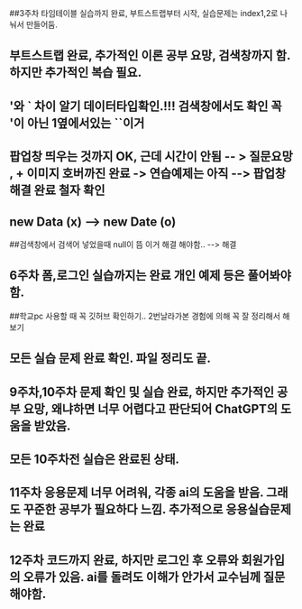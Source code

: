 ##3주차 타임테이블 실습까지 완료, 부트스트랩부터 시작, 실습문제는 index1,2로 나눠서 만들어둠.
## 부트스트랩 완료, 추가적인 이론 공부 요망, 검색창까지 함. 하지만 추가적인 복습 필요.
## '와 ` 차이 알기 데이터타입확인.!!! 검색창에서도 확인 꼭 '이 아닌 1옆에서있는 ``이거
## 팝업창 띄우는 것까지 OK, 근데 시간이 안됨 -- > 질문요망 , + 이미지 호버까진 완료 -> 연습예제는 아직 --> 팝업창 해결 완료 철자 확인
## new Data (x) --> new Date (o)
##검색창에서 검색어 넣었을때 null이 뜸 이거 해결 해야함..  --> 해결
## 6주차 폼,로그인 실습까지는 완료 개인 예제 등은 풀어봐야함.
##학교pc 사용할 때 꼭 깃허브 확인하기.. 2번날라가본 경험에 의해 꼭 잘 정리해서 해보기
## 모든 실습 문제 완료 확인. 파일 정리도 끝.
## 9주차,10주차 문제 확인 및 실습 완료, 하지만 추가적인 공부 요망, 왜냐하면 너무 어렵다고 판단되어 ChatGPT의 도움을 받았음.
## 모든 10주차전 실습은 완료된 상태.
## 11주차 응용문제 너무 어려워, 각종 ai의 도움을 받음. 그래도 꾸준한 공부가 필요하다 느낌. 추가적으로 응용실습문제는 완료
## 12주차 코드까지 완료, 하지만 로그인 후 오류와 회원가입의 오류가 있음. ai를 돌려도 이해가 안가서 교수님께 질문해야함.
